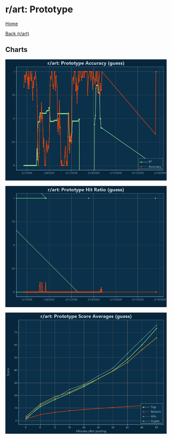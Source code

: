 # r/art: Prototype

[Home](../../index.md)

[Back (r/art)](../guess_art.md)

## Charts

![r/art R² (guess)](../../images/models/guess_art_Prototype_Accuracy.png "r/art R² (guess)")

![r/art Hit Ratio (guess)](../../images/models/guess_art_Prototype_HitRatio.png "r/art Hit Ratio (guess)")

![r/art Score Averages (guess)](../../images/models/guess_art_Prototype_Scores.png "r/art Score Averages (guess)")


